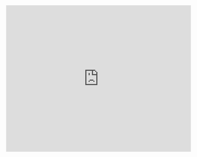 

<p align="center">
  <iframe width="100%" height="400" src="https://www.mixcloud.com/widget/iframe/?feed=%2Fintoarchilab%2Farchi-allen-space%2F" frameborder="0" ></iframe>
</p>
